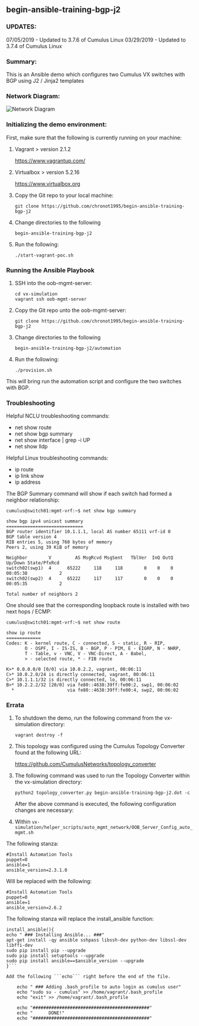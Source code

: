 ## begin-ansible-training-bgp-j2

### UPDATES:

07/05/2019 - Updated to 3.7.6 of Cumulus Linux
03/29/2019 - Updated to 3.7.4 of Cumulus Linux

### Summary:

This is an Ansible demo which configures two Cumulus VX switches with BGP using J2 / Jinja2 templates

### Network Diagram:

![Network Diagram](https://github.com/chronot1995/begin-ansible-training-bgp-j2/blob/master/documentation/begin-ansible-training-bgp-j2.png)

### Initializing the demo environment:

First, make sure that the following is currently running on your machine:

1. Vagrant > version 2.1.2

    https://www.vagrantup.com/

2. Virtualbox > version 5.2.16

    https://www.virtualbox.org

3. Copy the Git repo to your local machine:

    ```git clone https://github.com/chronot1995/begin-ansible-training-bgp-j2```

4. Change directories to the following

    ```begin-ansible-training-bgp-j2```

6. Run the following:

    ```./start-vagrant-poc.sh```

### Running the Ansible Playbook

1. SSH into the oob-mgmt-server:

    ```cd vx-simulation```   
    ```vagrant ssh oob-mgmt-server```

2. Copy the Git repo unto the oob-mgmt-server:

    ```git clone https://github.com/chronot1995/begin-ansible-training-bgp-j2```

3. Change directories to the following

    ```begin-ansible-training-bgp-j2/automation```

4. Run the following:

    ```./provision.sh```

This will bring run the automation script and configure the two switches with BGP.

### Troubleshooting

Helpful NCLU troubleshooting commands:

- net show route
- net show bgp summary
- net show interface | grep -i UP
- net show lldp

Helpful Linux troubleshooting commands:

- ip route
- ip link show
- ip address <interface>

The BGP Summary command will show if each switch had formed a neighbor relationship:

```
cumulus@switch01:mgmt-vrf:~$ net show bgp summary

show bgp ipv4 unicast summary
=============================
BGP router identifier 10.1.1.1, local AS number 65111 vrf-id 0
BGP table version 4
RIB entries 5, using 760 bytes of memory
Peers 2, using 39 KiB of memory

Neighbor        V         AS MsgRcvd MsgSent   TblVer  InQ OutQ  Up/Down State/PfxRcd
switch02(swp1)  4      65222     118     118        0    0    0 00:05:38            2
switch02(swp2)  4      65222     117     117        0    0    0 00:05:35            2

Total number of neighbors 2

```

One should see that the corresponding loopback route is installed with two next hops / ECMP:

```
cumulus@switch01:mgmt-vrf:~$ net show route

show ip route
=============
Codes: K - kernel route, C - connected, S - static, R - RIP,
       O - OSPF, I - IS-IS, B - BGP, P - PIM, E - EIGRP, N - NHRP,
       T - Table, v - VNC, V - VNC-Direct, A - Babel,
       > - selected route, * - FIB route

K>* 0.0.0.0/0 [0/0] via 10.0.2.2, vagrant, 00:06:11
C>* 10.0.2.0/24 is directly connected, vagrant, 00:06:11
C>* 10.1.1.1/32 is directly connected, lo, 00:06:11
B>* 10.2.2.2/32 [20/0] via fe80::4638:39ff:fe00:2, swp1, 00:06:02
  *                    via fe80::4638:39ff:fe00:4, swp2, 00:06:02
```



### Errata

1. To shutdown the demo, run the following command from the vx-simulation directory:

    ```vagrant destroy -f```

2. This topology was configured using the Cumulus Topology Converter found at the following URL:

    https://github.com/CumulusNetworks/topology_converter

3. The following command was used to run the Topology Converter within the vx-simulation directory:

    ```python2 topology_converter.py begin-ansible-training-bgp-j2.dot -c```

    After the above command is executed, the following configuration changes are necessary:

4. Within ```vx-simulation/helper_scripts/auto_mgmt_network/OOB_Server_Config_auto_mgmt.sh```

The following stanza:

    #Install Automation Tools
    puppet=0
    ansible=1
    ansible_version=2.3.1.0

Will be replaced with the following:

    #Install Automation Tools
    puppet=0
    ansible=1
    ansible_version=2.6.2

The following stanza will replace the install_ansible function:

```
install_ansible(){
echo " ### Installing Ansible... ###"
apt-get install -qy ansible sshpass libssh-dev python-dev libssl-dev libffi-dev
sudo pip install pip --upgrade
sudo pip install setuptools --upgrade
sudo pip install ansible==$ansible_version --upgrade
}```

Add the following ```echo``` right before the end of the file.

    echo " ### Adding .bash_profile to auto login as cumulus user"
    echo "sudo su - cumulus" >> /home/vagrant/.bash_profile
    echo "exit" >> /home/vagrant/.bash_profile

    echo "############################################"
    echo "      DONE!"
    echo "############################################"
